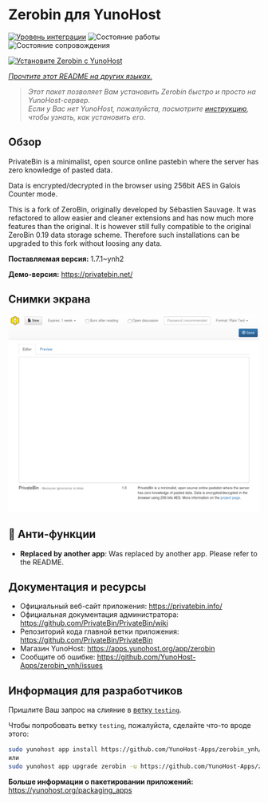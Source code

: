 <!--
Важно: этот README был автоматически сгенерирован <https://github.com/YunoHost/apps/tree/master/tools/readme_generator>
Он НЕ ДОЛЖЕН редактироваться вручную.
-->

# Zerobin для YunoHost

[![Уровень интеграции](https://dash.yunohost.org/integration/zerobin.svg)](https://ci-apps.yunohost.org/ci/apps/zerobin/) ![Состояние работы](https://ci-apps.yunohost.org/ci/badges/zerobin.status.svg) ![Состояние сопровождения](https://ci-apps.yunohost.org/ci/badges/zerobin.maintain.svg)

[![Установите Zerobin с YunoHost](https://install-app.yunohost.org/install-with-yunohost.svg)](https://install-app.yunohost.org/?app=zerobin)

*[Прочтите этот README на других языках.](./ALL_README.md)*

> *Этот пакет позволяет Вам установить Zerobin быстро и просто на YunoHost-сервер.*  
> *Если у Вас нет YunoHost, пожалуйста, посмотрите [инструкцию](https://yunohost.org/install), чтобы узнать, как установить его.*

## Обзор

PrivateBin is a minimalist, open source online pastebin where the server has zero knowledge of pasted data.

Data is encrypted/decrypted in the browser using 256bit AES in Galois Counter mode.

This is a fork of ZeroBin, originally developed by Sébastien Sauvage. It was refactored to allow easier and cleaner extensions and has now much more features than the original. It is however still fully compatible to the original ZeroBin 0.19 data storage scheme. Therefore such installations can be upgraded to this fork without loosing any data.


**Поставляемая версия:** 1.7.1~ynh2

**Демо-версия:** <https://privatebin.net/>

## Снимки экрана

![Снимок экрана Zerobin](./doc/screenshots/screenshot.png)

## :red_circle: Анти-функции

- **Replaced by another app**: Was replaced by another app. Please refer to the README.

## Документация и ресурсы

- Официальный веб-сайт приложения: <https://privatebin.info/>
- Официальная документация администратора: <https://github.com/PrivateBin/PrivateBin/wiki>
- Репозиторий кода главной ветки приложения: <https://github.com/PrivateBin/PrivateBin>
- Магазин YunoHost: <https://apps.yunohost.org/app/zerobin>
- Сообщите об ошибке: <https://github.com/YunoHost-Apps/zerobin_ynh/issues>

## Информация для разработчиков

Пришлите Ваш запрос на слияние в [ветку `testing`](https://github.com/YunoHost-Apps/zerobin_ynh/tree/testing).

Чтобы попробовать ветку `testing`, пожалуйста, сделайте что-то вроде этого:

```bash
sudo yunohost app install https://github.com/YunoHost-Apps/zerobin_ynh/tree/testing --debug
или
sudo yunohost app upgrade zerobin -u https://github.com/YunoHost-Apps/zerobin_ynh/tree/testing --debug
```

**Больше информации о пакетировании приложений:** <https://yunohost.org/packaging_apps>
